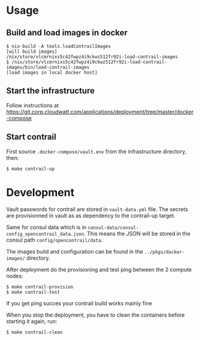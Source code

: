 # Usage

## Build and load images in docker

    $ nix-build -A tools.loadContrailImages
    [will build images]
    /nix/store/vlcmrnixs5c42fwpz4i9ckwz512fr92i-load-contrail-images
    $ /nix/store/vlcmrnixs5c42fwpz4i9ckwz512fr92i-load-contrail-images/bin/load-contrail-images
    [load images in local docker host]

## Start the infrastructure

Follow instructions at https://git.corp.cloudwatt.com/applications/deployment/tree/master/docker-compose

## Start contrail

First source `.docker-compose/vault.env` from the infrastructure directory, then:

    $ make contrail-up


# Development

Vault passwords for contrail are stored in `vault-data.yml` file. The secrets
are provisionned in vault as as dependency to the contrail-up target.

Same for consul data which is in `consul-data/consul-config_opencontrail_data.json`.
This means the JSON will be stored in the consul path `config/opencontrail/data`.

The images build and configuration can be found in the `../pkgs/docker-images/`
directory.

After deployment do the provisioning and test ping between the 2 compute nodes:

    $ make contrail-provision
    $ make contrail-test

If you get ping succes your contrail build works mainly fine

When you stop the deployment, you have to clean the containers before starting it again, run:

    $ make contrail-clean

